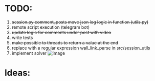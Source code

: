 # TODO:

1. ~~session.py comment_posts move json log logic in function (utils.py)~~
2. remote script execution (telegram bot)
3. ~~update logic for comments under post with video~~
4. write tests
5. ~~make possible to threads to return a value at the end~~
6. replace with a regular expression wall_link_parse in src/session_utils
7. implement solver
  ![image](https://user-images.githubusercontent.com/121894248/215234027-4747d9ea-137f-460d-875a-09445758e2e3.png)


# Ideas:

